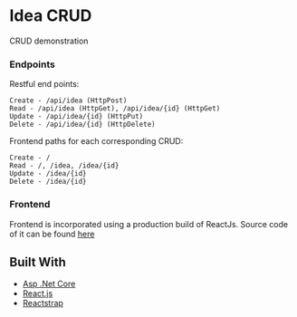 # Idea CRUD

CRUD demonstration

### Endpoints

Restful end points:
```
Create - /api/idea (HttpPost)
Read - /api/idea (HttpGet), /api/idea/{id} (HttpGet)
Update - /api/idea/{id} (HttpPut)
Delete - /api/idea/{id} (HttpDelete)
```

Frontend paths for each corresponding CRUD:
```
Create - /
Read - /, /idea, /idea/{id}
Update - /idea/{id}
Delete - /idea/{id}
```

### Frontend

Frontend is incorporated using a production build of ReactJs.
Source code of it can be found [here](https://github.com/jokarz/IdeaApp)


## Built With

* [Asp .Net Core](https://docs.microsoft.com/en-us/aspnet/core/)
* [React.js](https://reactjs.org/)
* [Reactstrap](https://reactstrap.github.io/)

